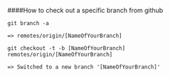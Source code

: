 ####How to check out a specific branch from github

```
git branch -a

=> remotes/origin/[NameOfYourBranch]

git checkout -t -b [NameOfYourBranch] remotes/origin/[NameOfYourBranch]

=> Switched to a new branch '[NameOfYourBranch]'
```
